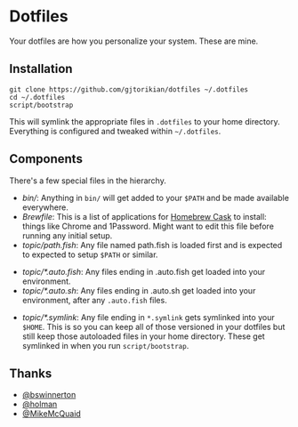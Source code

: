 # Dotfiles

Your dotfiles are how you personalize your system. These are mine.

## Installation

```
git clone https://github.com/gjtorikian/dotfiles ~/.dotfiles
cd ~/.dotfiles
script/bootstrap
```

This will symlink the appropriate files in `.dotfiles` to your home directory.
Everything is configured and tweaked within `~/.dotfiles`.

## Components

There's a few special files in the hierarchy.

* _bin/_: Anything in `bin/` will get added to your `$PATH` and be made
  available everywhere.
* _Brewfile_: This is a list of applications for [Homebrew Cask](http://caskroom.io) to install: things like Chrome and 1Password. Might want to edit this file before running any initial setup.
* _topic/path.fish_: Any file named path.fish is loaded first and is expected to
  expected to setup `$PATH` or similar.
- _topic/*.auto.fish_: Any files ending in .auto.fish get loaded into your
  environment.
- _topic/*.auto.sh_: Any files ending in .auto.sh get loaded into your
environment, after any `.auto.fish` files.
* _topic/\*.symlink_: Any file ending in `*.symlink` gets symlinked into
  your `$HOME`. This is so you can keep all of those versioned in your dotfiles
  but still keep those autoloaded files in your home directory. These get
  symlinked in when you run `script/bootstrap`.

## Thanks

* [@bswinnerton](https://www.github.com/bswinnerton)
* [@holman](https://www.github.com/holman)
* [@MikeMcQuaid](https://www.github.com/MikeMcQuaid)
